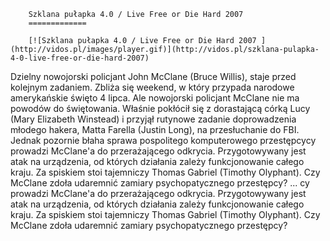 
        Szklana pułapka 4.0 / Live Free or Die Hard 2007 
        =============
        
        [![Szklana pułapka 4.0 / Live Free or Die Hard 2007 ](http://vidos.pl/images/player.gif)](http://vidos.pl/szklana-pulapka-4-0-live-free-or-die-hard-2007)
        
        
 Dzielny nowojorski policjant John McClane (Bruce Willis), staje przed kolejnym zadaniem. Zbliża się weekend, w który przypada narodowe amerykańskie święto 4 lipca. Ale nowojorski policjant McClane nie ma powodów do świętowania. Właśnie pokłócił się z dorastającą córką Lucy (Mary Elizabeth Winstead) i przyjął rutynowe zadanie doprowadzenia młodego hakera, Matta Farella (Justin Long), na przesłuchanie do FBI. Jednak pozornie błaha sprawa pospolitego komputerowego przestępcycy prowadzi McClane'a do przerażającego odkrycia. Przygotowywany jest atak na urządzenia, od których działania zależy funkcjonowanie całego kraju. Za spiskiem stoi tajemniczy Thomas Gabriel (Timothy Olyphant). Czy McClane zdoła udaremnić zamiary psychopatycznego przestępcy?  ... cy prowadzi McClane'a do przerażającego odkrycia. Przygotowywany jest atak na urządzenia, od których działania zależy funkcjonowanie całego kraju. Za spiskiem stoi tajemniczy Thomas Gabriel (Timothy Olyphant). Czy McClane zdoła udaremnić zamiary psychopatycznego przestępcy?
    